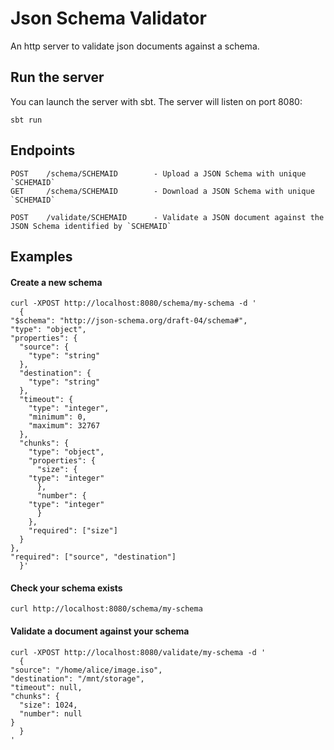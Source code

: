 Json Schema Validator
=====================

An http server to validate json documents against a schema.

## Run the server

You can launch the server with sbt. The server will listen on port 8080:

    sbt run

## Endpoints

    POST    /schema/SCHEMAID        - Upload a JSON Schema with unique `SCHEMAID`
    GET     /schema/SCHEMAID        - Download a JSON Schema with unique `SCHEMAID`

    POST    /validate/SCHEMAID      - Validate a JSON document against the JSON Schema identified by `SCHEMAID`

## Examples

#### Create a new schema

    curl -XPOST http://localhost:8080/schema/my-schema -d '
      {
	"$schema": "http://json-schema.org/draft-04/schema#",
	"type": "object",
	"properties": {
	  "source": {
	    "type": "string"
	  },
	  "destination": {
	    "type": "string"
	  },
	  "timeout": {
	    "type": "integer",
	    "minimum": 0,
	    "maximum": 32767
	  },
	  "chunks": {
	    "type": "object",
	    "properties": {
	      "size": {
		"type": "integer"
	      },
	      "number": {
		"type": "integer"
	      }
	    },
	    "required": ["size"]
	  }
	},
	"required": ["source", "destination"]
      }'

#### Check your schema exists

    curl http://localhost:8080/schema/my-schema

#### Validate a document against your schema

    curl -XPOST http://localhost:8080/validate/my-schema -d '
      {
	"source": "/home/alice/image.iso",
	"destination": "/mnt/storage",
	"timeout": null,
	"chunks": {
	  "size": 1024,
	  "number": null
	}
      }
    '
